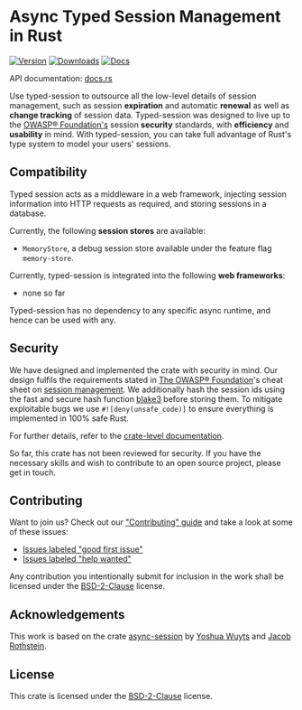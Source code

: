 # Async Typed Session Management in Rust

[![Version](https://img.shields.io/crates/v/typed-session.svg?style=flat-square)](https://crates.io/crates/typed-session)
[![Downloads](https://img.shields.io/crates/d/typed-session.svg?style=flat-square)](https://crates.io/crates/typed-session)
[![Docs](https://img.shields.io/badge/docs-latest-blue.svg?style=flat-square)](https://docs.rs/typed-session)

API documentation: [docs.rs](https://docs.rs/typed-session)

Use typed-session to outsource all the low-level details of session management, such as session **expiration** and automatic **renewal** as well as **change tracking** of session data.
Typed-session was designed to live up to the [OWASP® Foundation's](https://cheatsheetseries.owasp.org/cheatsheets/Session_Management_Cheat_Sheet.html) session **security** standards, with **efficiency** and **usability** in mind.
With typed-session, you can take full advantage of Rust's type system to model your users' sessions.

## Compatibility

Typed session acts as a middleware in a web framework, injecting session information into HTTP requests as required, and storing sessions in a database.

Currently, the following **session stores** are available:

 * `MemoryStore`, a debug session store available under the feature flag `memory-store`.

Currently, typed-session is integrated into the following **web frameworks**:

 * none so far

Typed-session has no dependency to any specific async runtime, and hence can be used with any.

## Security

We have designed and implemented the crate with security in mind.
Our design fulfils the requirements stated in [The OWASP® Foundation](https://owasp.org)'s cheat sheet on [session management](https://cheatsheetseries.owasp.org/cheatsheets/Session_Management_Cheat_Sheet.html).
We additionally hash the session ids using the fast and secure hash function [blake3](https://en.wikipedia.org/wiki/BLAKE_(hash_function)#BLAKE3) before storing them.
To mitigate exploitable bugs we use ``#![deny(unsafe_code)]`` to ensure everything is implemented in 100% safe Rust.

For further details, refer to the [crate-level documentation](https://docs.rs/typed-session).

So far, this crate has not been reviewed for security.
If you have the necessary skills and wish to contribute to an open source project, please get in touch.

## Contributing

Want to join us? Check out our ["Contributing" guide][contributing] and take a
look at some of these issues:

- [Issues labeled "good first issue"][good-first-issue]
- [Issues labeled "help wanted"][help-wanted]

Any contribution you intentionally submit for inclusion in the work shall be licensed under the [BSD-2-Clause](https://opensource.org/license/bsd-2-clause/) license.

[contributing]: https://github.com/http-rs/typed-session/blob/main/.github/CONTRIBUTING.md
[good-first-issue]: https://github.com/http-rs/typed-session/labels/good%20first%20issue
[help-wanted]: https://github.com/http-rs/typed-session/labels/help%20wanted

## Acknowledgements

This work is based on the crate [async-session](https://crates.io/crate/async-session) by 
[Yoshua Wuyts](https://github.com/yoshuawuyts) and
[Jacob Rothstein](https://github.com/jbr).

## License

This crate is licensed under the [BSD-2-Clause](https://opensource.org/license/bsd-2-clause/) license.
